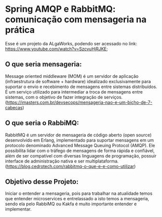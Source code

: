 # Spring AMQP e RabbitMQ: comunicação com mensageria na prática

Esse é um projeto da ALgaWorks, podendo ser acessado no link: https://www.youtube.com/watch?v=SzcvuHjRJKE;

## O que seria mensageria:

Message oriented middleware (MOM) é um servidor de aplicação (infraestrutura de software + hardware) idealizado exclusivamente para suportar o envio e recebimento de mensagens entre sistemas distribuídos. 
É um serviço utilizado para intermediar a troca de mensagens entre sistemas, com o objetivo de fazer integração de serviços. (https://imasters.com.br/devsecops/mensageria-nao-e-um-bicho-de-7-cabecas)

## O que seria o RabbiMQ:

RabbitMQ é um servidor de mensageria de código aberto (open source) desenvolvido em Erlang, implementado para suportar mensagens em um protocolo denominado Advanced Message Queuing Protocol (AMQP). 
Ele possibilita lidar com o tráfego de mensagens de forma rápida e confiável, além de ser compatível com diversas linguagens de programação, possuir interface de administração nativa e ser multiplataforma.
(https://blog.cedrotech.com/rabbitmq-o-que-e-e-como-utilizar)

## Objetivo desse Projeto:

Iniciar o entender a mensageria, pois para trabalhar na atualidade temos que entender microservices e entrelassado a isto temos a mensageria, sendo ela pelo RabbiMQ ou Kakfa é muito importante entender e implementar.
